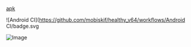 [apk](https://github.com/mobiskif/healthy_v64/raw/master/app/release/app-release.apk)

![Android CI](https://github.com/mobiskif/healthy_v64/workflows/Android CI/badge.svg

![Image](https://lucid.app/publicSegments/view/9d631e7e-cf01-4b41-812a-249d61808eb8/image.png)
